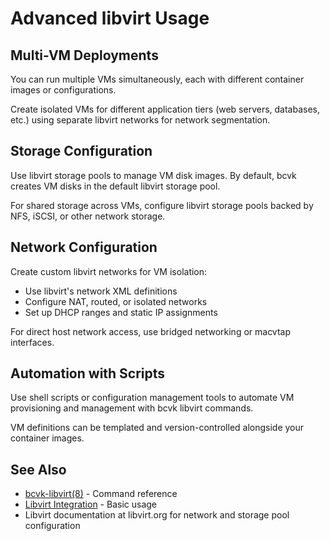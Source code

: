 # Advanced libvirt Usage

## Multi-VM Deployments

You can run multiple VMs simultaneously, each with different container images or configurations.

Create isolated VMs for different application tiers (web servers, databases, etc.) using separate libvirt networks for network segmentation.

## Storage Configuration

Use libvirt storage pools to manage VM disk images. By default, bcvk creates VM disks in the default libvirt storage pool.

For shared storage across VMs, configure libvirt storage pools backed by NFS, iSCSI, or other network storage.

## Network Configuration

Create custom libvirt networks for VM isolation:
- Use libvirt's network XML definitions
- Configure NAT, routed, or isolated networks
- Set up DHCP ranges and static IP assignments

For direct host network access, use bridged networking or macvtap interfaces.

## Automation with Scripts

Use shell scripts or configuration management tools to automate VM provisioning and management with bcvk libvirt commands.

VM definitions can be templated and version-controlled alongside your container images.

## See Also

- [bcvk-libvirt(8)](./man/bcvk-libvirt.md) - Command reference
- [Libvirt Integration](./libvirt-run.md) - Basic usage
- Libvirt documentation at libvirt.org for network and storage pool configuration
